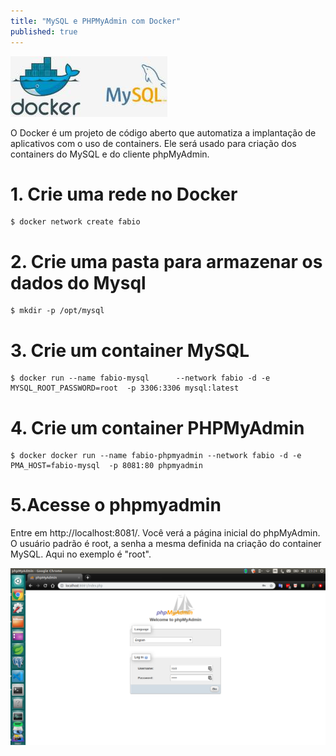 ```yaml
---
title: "MySQL e PHPMyAdmin com Docker"
published: true
---
```


![alt text](https://github.com/fabiodamas/fabiodamas.github.io/blob/master/_posts/images/pipeline/mysql2.jpg?raw=true "MySQL e PHPMyAdmin com Docker")

O Docker é um projeto de código aberto que automatiza a implantação de aplicativos com o uso de containers. Ele será usado para criação dos containers do MySQL e do cliente phpMyAdmin.

# 1. Crie uma rede no Docker
```console
$ docker network create fabio
```
   
# 2. Crie uma pasta para armazenar os dados do Mysql
```console
$ mkdir -p /opt/mysql
```

# 3. Crie um container MySQL
```console
$ docker run --name fabio-mysql      --network fabio -d -e MYSQL_ROOT_PASSWORD=root  -p 3306:3306 mysql:latest
```

# 4. Crie um container PHPMyAdmin
```console
$ docker docker run --name fabio-phpmyadmin --network fabio -d -e PMA_HOST=fabio-mysql  -p 8081:80 phpmyadmin
```

# 5.Acesse o phpmyadmin 
Entre em http://localhost:8081/. Você verá a página inicial do phpMyAdmin. O usuário padrão é root, a senha  a mesma definida na criação do container MySQL. Aqui no exemplo é "root".

![alt text](https://github.com/fabiodamas/fabiodamas.github.io/blob/master/_posts/images/pipeline/phpmyadmin.png?raw=true "MySQL e PHPMyAdmin com Docker")
